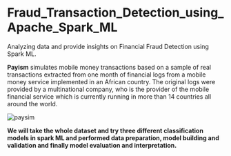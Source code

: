 # Fraud_Transaction_Detection_using_Apache_Spark_ML
Analyzing data and provide insights on Financial Fraud Detection using Spark ML.

**Payism** simulates mobile money transactions based on a sample of real transactions extracted from one month of financial logs from a mobile money service implemented in an African country. The original logs were provided by a multinational company, who is the provider of the mobile financial service which is currently running in more than 14 countries all around the world.

![paysim](https://user-images.githubusercontent.com/5808185/34071631-cc70899c-e29e-11e7-81db-b4d6eaf8c76a.png)

**We will take the whole dataset and try three different classification models in spark ML and performed data preparation, model building and validation and finally model evaluation and interpretation.**
